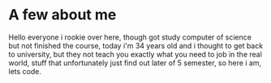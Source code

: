 # A few about me

Hello everyone i rookie over here, though got study computer of science but not finished the course, today i'm 34 years old and i thought to get back to university, but they not teach you exactly what you need to job in the real world, stuff that unfortunately just find out later of 5 semester, so here i am, lets code.
